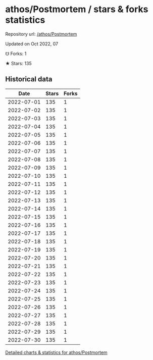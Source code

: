 # athos/Postmortem / stars & forks statistics

Repository url: [/athos/Postmortem](https://github.com/athos/Postmortem)

Updated on Oct 2022, 07

☋ Forks: 1

★ Stars: 135

## Historical data
| Date | Stars | Forks |
|------|-------|-------|
| 2022-07-01 | 135 | 1 | 
| 2022-07-02 | 135 | 1 | 
| 2022-07-03 | 135 | 1 | 
| 2022-07-04 | 135 | 1 | 
| 2022-07-05 | 135 | 1 | 
| 2022-07-06 | 135 | 1 | 
| 2022-07-07 | 135 | 1 | 
| 2022-07-08 | 135 | 1 | 
| 2022-07-09 | 135 | 1 | 
| 2022-07-10 | 135 | 1 | 
| 2022-07-11 | 135 | 1 | 
| 2022-07-12 | 135 | 1 | 
| 2022-07-13 | 135 | 1 | 
| 2022-07-14 | 135 | 1 | 
| 2022-07-15 | 135 | 1 | 
| 2022-07-16 | 135 | 1 | 
| 2022-07-17 | 135 | 1 | 
| 2022-07-18 | 135 | 1 | 
| 2022-07-19 | 135 | 1 | 
| 2022-07-20 | 135 | 1 | 
| 2022-07-21 | 135 | 1 | 
| 2022-07-22 | 135 | 1 | 
| 2022-07-23 | 135 | 1 | 
| 2022-07-24 | 135 | 1 | 
| 2022-07-25 | 135 | 1 | 
| 2022-07-26 | 135 | 1 | 
| 2022-07-27 | 135 | 1 | 
| 2022-07-28 | 135 | 1 | 
| 2022-07-29 | 135 | 1 | 
| 2022-07-30 | 135 | 1 | 


[Detailed charts & statistics for athos/Postmortem](https://reviewgithub.com/rep/athos/Postmortem)
